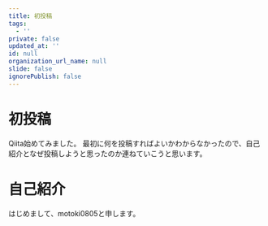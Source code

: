 ```yaml
---
title: 初投稿
tags:
  - ''
private: false
updated_at: ''
id: null
organization_url_name: null
slide: false
ignorePublish: false
---
```

# 初投稿
Qiita始めてみました。
最初に何を投稿すればよいかわからなかったので、自己紹介となぜ投稿しようと思ったのか連ねていこうと思います。

# 自己紹介
はじめまして、motoki0805と申します。